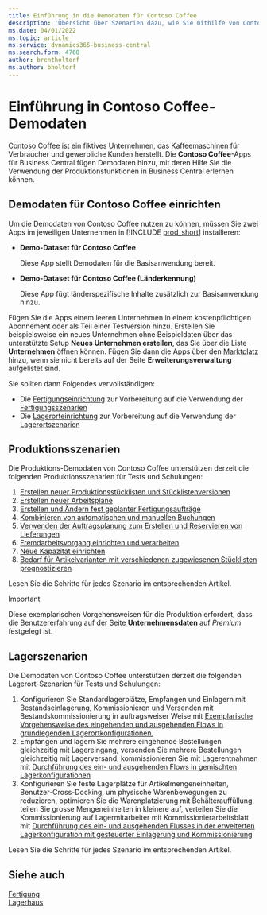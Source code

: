 ```yaml
---
title: Einführung in die Demodaten für Contoso Coffee
description: 'Übersicht über Szenarien dazu, wie Sie mithilfe von Contoso Coffee-Demodaten die Verwendung von Produktionsfunktionen in Business Central erlernen können.'
ms.date: 04/01/2022
ms.topic: article
ms.service: dynamics365-business-central
ms.search.form: 4760
author: brentholtorf
ms.author: bholtorf
---
```


# <a name="introduction-to-contoso-coffee-demo-data"></a>Einführung in Contoso Coffee-Demodaten

Contoso Coffee ist ein fiktives Unternehmen, das Kaffeemaschinen für Verbraucher und gewerbliche Kunden herstellt. Die **Contoso Coffee**-Apps für Business Central fügen Demodaten hinzu, mit deren Hilfe Sie die Verwendung der Produktionsfunktionen in Business Central erlernen können.  


## <a name="set-up-contoso-coffee-data"></a>Demodaten für Contoso Coffee einrichten

Um die Demodaten von Contoso Coffee nutzen zu können, müssen Sie zwei Apps im jeweiligen Unternehmen in [!INCLUDE [prod_short](../includes/prod_short.md)] installieren:  

- **Demo-Dataset für Contoso Coffee**  

    Diese App stellt Demodaten für die Basisanwendung bereit.  
- **Demo-Dataset für Contoso Coffee (Länderkennung)**  

    Diese App fügt länderspezifische Inhalte zusätzlich zur Basisanwendung hinzu.

Fügen Sie die Apps einem leeren Unternehmen in einem kostenpflichtigen Abonnement oder als Teil einer Testversion hinzu. Erstellen Sie beispielsweise ein neues Unternehmen ohne Beispieldaten über das unterstützte Setup **Neues Unternehmen erstellen**, das Sie über die Liste **Unternehmen** öffnen können. Fügen Sie dann die Apps über den [Marktplatz](../ui-extensions-install-uninstall.md#install) hinzu, wenn sie nicht bereits auf der Seite **Erweiterungsverwaltung** aufgelistet sind.  

Sie sollten dann Folgendes vervollständigen:
 - Die [Fertigungseinrichtung](manufacturing/contoso-coffee-manufacturing-intro.md) zur Vorbereitung auf die Verwendung der [Fertigungsszenarien](#manufacturing-scenarios)
 - Die [Lagerorteinrichtung](warehousing/contoso-coffee-warehousing-intro.md) zur Vorbereitung auf die Verwendung der [Lagerortszenarien](#warehousing-scenarios)

## <a name="manufacturing-scenarios"></a>Produktionsszenarien

Die Produktions-Demodaten von Contoso Coffee unterstützen derzeit die folgenden Produktionsszenarien für Tests und Schulungen:

1. [Erstellen neuer Produktionsstücklisten und Stücklistenversionen](manufacturing/create-new-production-bom-version.md)  
2. [Erstellen neuer Arbeitspläne](manufacturing/create-new-routing.md)  
3. [Erstellen und Ändern fest geplanter Fertigungsaufträge](manufacturing/create-firm-planned-production-order-change.md)  
4. [Kombinieren von automatischen und manuellen Buchungen](manufacturing/combine-automatic-manual-flushing.md)  
5. [Verwenden der Auftragsplanung zum Erstellen und Reservieren von Lieferungen](manufacturing/order-planning-create-reserve-supply.md)  
6. [Fremdarbeitsvorgang einrichten und verarbeiten](manufacturing/set-up-process-subcontracting-operation.md)  
7. [Neue Kapazität einrichten](manufacturing/set-up-new-capacity.md)  
8. [Bedarf für Artikelvarianten mit verschiedenen zugewiesenen Stücklisten prognostizieren](manufacturing/variants.md)  

Lesen Sie die Schritte für jedes Szenario im entsprechenden Artikel.  

> [!IMPORTANT]
> Diese exemplarischen Vorgehensweisen für die Produktion erfordert, dass die Benutzererfahrung auf der Seite **Unternehmensdaten** auf *Premium* festgelegt ist.

## <a name="warehousing-scenarios"></a>Lagerszenarien

Die Demodaten von Contoso Coffee unterstützen derzeit die folgenden Lagerort-Szenarien für Tests und Schulungen:

1.  Konfigurieren Sie Standardlagerplätze, Empfangen und Einlagern mit Bestandseinlagerung, Kommissionieren und Versenden mit Bestandskommissionierung in auftragsweiser Weise mit [Exemplarische Vorgehensweise des eingehenden und ausgehenden Flows in grundlegenden Lagerortkonfigurationen.](warehousing/warehouse-basic-flow-putaway-pick.md)
2.  Empfangen und lagern Sie mehrere eingehende Bestellungen gleichzeitig mit Lagereingang, versenden Sie mehrere Bestellungen gleichzeitig mit Lagerversand, kommissionieren Sie mit Lagerentnahmen mit [Durchführung des ein- und ausgehenden Flows in gemischten Lagerkonfigurationen](warehousing/warehouse-mixed-flow-receive-pick-ship.md)
3.  Konfigurieren Sie feste Lagerplätze für Artikelmengeneinheiten, Benutzer-Cross-Docking, um physische Warenbewegungen zu reduzieren, optimieren Sie die Warenplatzierung mit Behälterauffüllung, teilen Sie grosse Mengeneinheiten in kleinere auf, verteilen Sie die Kommissionierung auf Lagermitarbeiter mit Kommissionierarbeitsblatt mit [Durchführung des ein- und ausgehenden Flusses in der erweiterten Lagerkonfiguration mit gesteuerter Einlagerung und Kommissionierung](warehousing/warehouse-directed-flow.md)

Lesen Sie die Schritte für jedes Szenario im entsprechenden Artikel.
   
## <a name="see-also"></a>Siehe auch

[Fertigung](../production-manage-manufacturing.md)  
[Lagerhaus](../warehouse-manage-warehouse.md)  


